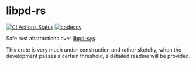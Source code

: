 # libpd-rs

[![CI Actions Status](https://github.com/alisomay/libpd-rs/actions/workflows/ci.yml/badge.svg)](https://github.com/alisomay/libpd-rs/actions)
[![codecov](https://codecov.io/gh/alisomay/libpd-rs/branch/main/graph/badge.svg?token=R25IX6EWRD)](https://codecov.io/gh/alisomay/libpd-rs)

Safe rust abstractions over [libpd-sys](https://github.com/alisomay/libpd-sys).

This crate is very much under construction and rather sketchy, when the development passes a certain threshold, a detailed readme will be provided.
